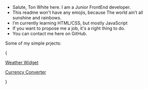 -  Salute, Ton White here. I am a Junior FrontEnd developer.
-  This readme won't have any emojis, because <blockqoute>The world ain’t all sunshine and rainbows.</blockqoute>
-  I’m currently learning HTML/CSS, but mostly JavaScript
-  If you want to propose me a job, it's a right thing to do.
-  You can contact me here on GitHub.

<!---
Konichiwa, Samurai!
--->

Some of my simple prjects:

{

[Weather Widget](https://tonwhite.github.io/weather-widget/)

[Currency Converter](https://tonwhite.github.io/currency-converter/)

}
